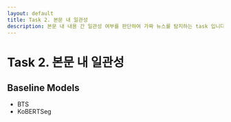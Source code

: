 ```yaml
---
layout: default
title: Task 2. 본문 내 일관성
description: 본문 내 내용 간 일관성 여부를 판단하여 가짜 뉴스를 탐지하는 task 입니다.
---
```


# Task 2. 본문 내 일관성

## Baseline Models

- BTS
- KoBERTSeg